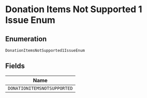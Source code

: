 
# Donation Items Not Supported 1 Issue Enum

## Enumeration

`DonationItemsNotSupported1IssueEnum`

## Fields

| Name |
|  --- |
| `DONATIONITEMSNOTSUPPORTED` |

